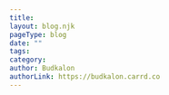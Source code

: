 ```yaml
---
title: 
layout: blog.njk
pageType: blog
date: ""
tags: 
category: 
author: Budkalon
authorLink: https://budkalon.carrd.co
---
```

